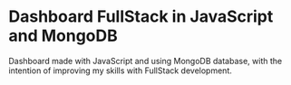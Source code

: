 # Dashboard FullStack in JavaScript and MongoDB

Dashboard made with JavaScript and using MongoDB database, with the intention of improving my skills with FullStack development.
